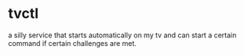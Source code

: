 # tvctl

a silly service that starts automatically on my tv
and can start a certain command if certain challenges are met.

